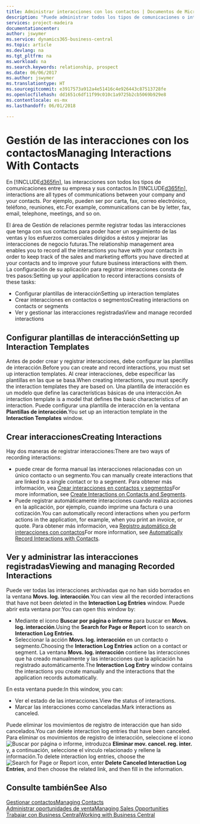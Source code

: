 ```yaml
---
title: Administrar interacciones con los contactos | Documentos de Microsoft
description: "Puede administrar todos los tipos de comunicaciones o interacciones entre su empresa y sus contactos; por ejemplo, cartas, llamadas de teléfono, reuniones, etc."
services: project-madeira
documentationcenter: 
author: jswymer
ms.service: dynamics365-business-central
ms.topic: article
ms.devlang: na
ms.tgt_pltfrm: na
ms.workload: na
ms.search.keywords: relationship, prospect
ms.date: 06/06/2017
ms.author: jswymer
ms.translationtype: HT
ms.sourcegitcommit: e3917573a912a4e51416c4e926443c87513728fe
ms.openlocfilehash: dd1651c6df11f99c010c1a9725b2cb5069b929e8
ms.contentlocale: es-mx
ms.lasthandoff: 06/01/2018

---
```

# <a name="managing-interactions-with-contacts"></a><span data-ttu-id="d6570-103">Gestión de las interacciones con los contactos</span><span class="sxs-lookup"><span data-stu-id="d6570-103">Managing Interactions With Contacts</span></span>
<span data-ttu-id="d6570-104">En [!INCLUDE[d365fin](includes/d365fin_md.md)], las interacciones son todos los tipos de comunicaciones entre su empresa y sus contactos.</span><span class="sxs-lookup"><span data-stu-id="d6570-104">In [!INCLUDE[d365fin](includes/d365fin_md.md)], interactions are all types of communications between your company and your contacts.</span></span> <span data-ttu-id="d6570-105">Por ejemplo, pueden ser por carta, fax, correo electrónico, teléfono, reuniones, etc.</span><span class="sxs-lookup"><span data-stu-id="d6570-105">For example, communications can be by letter, fax, email, telephone, meetings, and so on.</span></span>

<span data-ttu-id="d6570-106">El área de Gestión de relaciones permite registrar todas las interacciones que tenga con sus contactos para poder hacer un seguimiento de las ventas y los esfuerzos comerciales dirigidos a éstos y mejorar las interacciones de negocio futuras.</span><span class="sxs-lookup"><span data-stu-id="d6570-106">The relationship management area enables you to record all the interactions you have with your contacts in order to keep track of the sales and marketing efforts you have directed at your contacts and to improve your future business interactions with them.</span></span> <span data-ttu-id="d6570-107">La configuración de su aplicación para registrar interacciones consta de tres pasos:</span><span class="sxs-lookup"><span data-stu-id="d6570-107">Setting up your application to record interactions consists of these tasks:</span></span>

* <span data-ttu-id="d6570-108">Configurar plantillas de interacción</span><span class="sxs-lookup"><span data-stu-id="d6570-108">Setting up interaction templates</span></span>  
* <span data-ttu-id="d6570-109">Crear interacciones en contactos o segmentos</span><span class="sxs-lookup"><span data-stu-id="d6570-109">Creating interactions on contacts or segments</span></span>  
* <span data-ttu-id="d6570-110">Ver y gestionar las interacciones registradas</span><span class="sxs-lookup"><span data-stu-id="d6570-110">View and manage recorded interactions</span></span>  

##  <a name="setting-up-interaction-templates"></a><span data-ttu-id="d6570-111">Configurar plantillas de interacción</span><span class="sxs-lookup"><span data-stu-id="d6570-111">Setting up Interaction Templates</span></span>
<span data-ttu-id="d6570-112">Antes de poder crear y registrar interacciones, debe configurar las plantillas de interacción.</span><span class="sxs-lookup"><span data-stu-id="d6570-112">Before you can create and record interactions, you must set up interaction templates.</span></span> <span data-ttu-id="d6570-113">Al crear interacciones, debe especificar las plantillas en las que se basa.</span><span class="sxs-lookup"><span data-stu-id="d6570-113">When creating interactions, you must specify the interaction templates they are based on.</span></span> <span data-ttu-id="d6570-114">Una plantilla de interacción es un modelo que define las características básicas de una interacción.</span><span class="sxs-lookup"><span data-stu-id="d6570-114">An interaction template is a model that defines the basic characteristics of an interaction.</span></span>
<span data-ttu-id="d6570-115">Puede configurar una plantilla de interacción en la ventana **Plantillas de interacción**.</span><span class="sxs-lookup"><span data-stu-id="d6570-115">You set up an interaction template in the **Interaction Templates** window.</span></span>  

## <a name="creating-interactions"></a><span data-ttu-id="d6570-116">Crear interacciones</span><span class="sxs-lookup"><span data-stu-id="d6570-116">Creating Interactions</span></span>
<span data-ttu-id="d6570-117">Hay dos maneras de registrar interacciones:</span><span class="sxs-lookup"><span data-stu-id="d6570-117">There are two ways of recording interactions:</span></span>

* <span data-ttu-id="d6570-118">puede crear de forma manual las interacciones relacionadas con un único contacto o un segmento.</span><span class="sxs-lookup"><span data-stu-id="d6570-118">You can manually create interactions that are linked to a single contact or to a segment.</span></span> <span data-ttu-id="d6570-119">Para obtener más información, vea [Crear interacciones en contactos y segmentos](marketing-how-create-interactions.md)</span><span class="sxs-lookup"><span data-stu-id="d6570-119">For more information, see [Create Interactions on Contacts and Segments](marketing-how-create-interactions.md).</span></span>  
* <span data-ttu-id="d6570-120">Puede registrar automáticamente interacciones cuando realiza acciones en la aplicación, por ejemplo, cuando imprime una factura o una cotización.</span><span class="sxs-lookup"><span data-stu-id="d6570-120">You can automatically record interactions when you perform actions in the application, for example, when you print an invoice, or quote.</span></span> <span data-ttu-id="d6570-121">Para obtener más información, vea [Registro automático de interacciones con contactos](marketing-auto-record-interactions.md)</span><span class="sxs-lookup"><span data-stu-id="d6570-121">For more information, see [Automatically Record Interactions with Contacts](marketing-auto-record-interactions.md).</span></span>

## <a name="viewing-and-managing-recorded-interactions"></a><span data-ttu-id="d6570-122">Ver y administrar las interacciones registradas</span><span class="sxs-lookup"><span data-stu-id="d6570-122">Viewing and managing Recorded Interactions</span></span>
<span data-ttu-id="d6570-123">Puede ver todas las interacciones archivadas que no han sido borrados en la ventana **Movs. log. interacción**.</span><span class="sxs-lookup"><span data-stu-id="d6570-123">You can view all the recorded interactions that have not been deleted in the **Interaction Log Entries** window.</span></span> <span data-ttu-id="d6570-124">Puede abrir esta ventana por:</span><span class="sxs-lookup"><span data-stu-id="d6570-124">You can open this window by:</span></span>

* <span data-ttu-id="d6570-125">Mediante el icono **Buscar por página o informe** para buscar en **Movs. log. interacción**.</span><span class="sxs-lookup"><span data-stu-id="d6570-125">Using the **Search for Page or Report** icon to search on **Interaction Log Entries**.</span></span>
* <span data-ttu-id="d6570-126">Seleccionar la acción **Movs. log. interacción** en un contacto o segmento.</span><span class="sxs-lookup"><span data-stu-id="d6570-126">Choosing the **Interaction Log Entries** action on a contact or segment.</span></span>
  <span data-ttu-id="d6570-127">La ventana **Movs. log. interacción** contiene las interacciones que ha creado manualmente y las interacciones que la aplicación ha registrado automáticamente.</span><span class="sxs-lookup"><span data-stu-id="d6570-127">The **Interaction Log Entry** window contains the interactions you create manually and the interactions that the application records automatically.</span></span>

<span data-ttu-id="d6570-128">En esta ventana puede:</span><span class="sxs-lookup"><span data-stu-id="d6570-128">In this window, you can:</span></span>

* <span data-ttu-id="d6570-129">Ver el estado de las interacciones.</span><span class="sxs-lookup"><span data-stu-id="d6570-129">View the status of interactions.</span></span>
* <span data-ttu-id="d6570-130">Marcar las interacciones como canceladas.</span><span class="sxs-lookup"><span data-stu-id="d6570-130">Mark interactions as canceled.</span></span>

<span data-ttu-id="d6570-131">Puede eliminar los movimientos de registro de interacción que han sido cancelados.</span><span class="sxs-lookup"><span data-stu-id="d6570-131">You can delete interaction log entries that have been canceled.</span></span> <span data-ttu-id="d6570-132">Para eliminar os movimientos de registro de interacción, seleccione el icono ![Buscar por página o informe](media/ui-search/search_small.png "icono Buscar por página o informe"), introduzca **Eliminar mov. cancel. reg. inter.** y, a continuación, seleccione el vínculo relacionado y rellene la información.</span><span class="sxs-lookup"><span data-stu-id="d6570-132">To delete interaction log entries, choose the ![Search for Page or Report](media/ui-search/search_small.png "Search for Page or Report icon") icon, enter **Delete Canceled Interaction Log Entries**, and then choose the related link, and then fill in the information.</span></span>

## <a name="see-also"></a><span data-ttu-id="d6570-133">Consulte también</span><span class="sxs-lookup"><span data-stu-id="d6570-133">See Also</span></span>
[<span data-ttu-id="d6570-134">Gestionar contactos</span><span class="sxs-lookup"><span data-stu-id="d6570-134">Managing Contacts</span></span>](marketing-contacts.md)  
[<span data-ttu-id="d6570-135">Administrar oportunidades de venta</span><span class="sxs-lookup"><span data-stu-id="d6570-135">Managing Sales Opportunities</span></span>](marketing-manage-sales-opportunities.md)  
[<span data-ttu-id="d6570-136">Trabajar con Business Central</span><span class="sxs-lookup"><span data-stu-id="d6570-136">Working with Business Central</span></span>](ui-work-product.md)  

